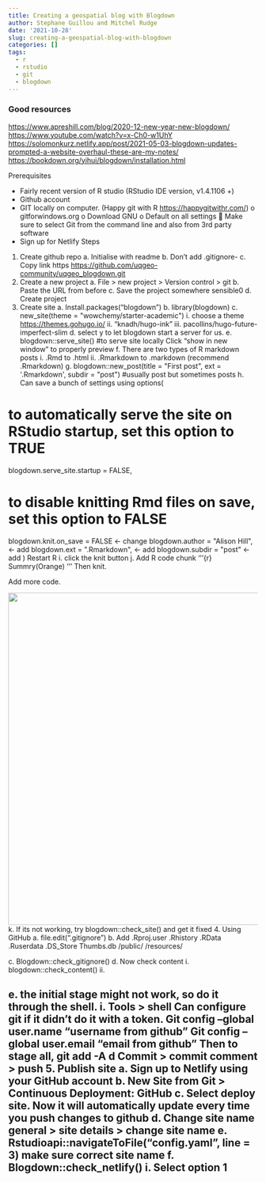 ```yaml
---
title: Creating a geospatial blog with Blogdown
author: Stephane Guillou and Mitchel Rudge
date: '2021-10-28'
slug: creating-a-geospatial-blog-with-blogdown
categories: []
tags:
  - r
  - rstudio
  - git
  - blogdown
---
```



### Good resources
https://www.apreshill.com/blog/2020-12-new-year-new-blogdown/
https://www.youtube.com/watch?v=x-Ch0-w1UhY
https://solomonkurz.netlify.app/post/2021-05-03-blogdown-updates-prompted-a-website-overhaul-these-are-my-notes/
https://bookdown.org/yihui/blogdown/installation.html

Prerequisites
-	Fairly recent version of R studio (RStudio IDE version, v1.4.1106 +)
-	Github account
-	GIT locally on computer. (Happy git with R https://happygitwithr.com/)
o	gitforwindows.org
o	Download GNU
o	Default on all settings
	Make sure to select Git from the command line and also from 3rd party software
-	Sign up for Netlify
Steps
1.	Create github repo
a.	Initialise with readme
b.	Don’t add .gitignore-
c.	Copy link https https://github.com/uqgeo-community/uqgeo_blogdown.git
2.	Create a new project
a.	File > new project > Version control > git
b.	Paste the URL from before
c.	Save the project somewhere sensible0
d.	Create project
3.	Create site
a.	Install.packages(“blogdown”)
b.	library(blogdown)
c.	new_site(theme = "wowchemy/starter-academic")
i.	choose a theme https://themes.gohugo.io/
ii.	“knadh/hugo-ink”
iii.	pacollins/hugo-future-imperfect-slim
d.	select y to let blogdown start a server for us. 
e.	blogdown::serve_site() #to serve site locally Click “show in new window” to properly preview
f.	There are two types of R markdown posts
i.	.Rmd to .html 
ii.	.Rmarkdown to .markdown (recommend .Rmarkdown)
g.	blogdown::new_post(title = "First post", ext = '.Rmarkdown', subdir = "post") #usually post but sometimes posts
h.	Can save a bunch of settings using
options(
  # to automatically serve the site on RStudio startup, set this option to TRUE
  blogdown.serve_site.startup = FALSE,
  # to disable knitting Rmd files on save, set this option to FALSE
  blogdown.knit.on_save = FALSE     <- change
  blogdown.author = "Alison Hill",  <- add
  blogdown.ext = ".Rmarkdown",      <- add
  blogdown.subdir = "post"          <- add
)
Restart R
i.	click the knit button
j.	Add R code chunk ‘’’{r}  
Summry(Orange)
‘’’
Then knit. 

Add more code. 

<img src="{{< blogdown/postref >}}index.en_files/figure-html/unnamed-chunk-1-1.png" width="672" />
k.	If its not working, try blogdown::check_site() and get it fixed
4.	Using GitHub
a.	file.edit(“.gitignore”)
b.	Add 
.Rproj.user
.Rhistory
.RData
.Ruserdata
.DS_Store
Thumbs.db 
/public/
/resources/



c.	Blogdown::check_gitignore()
d.	Now check content
i.	blogdown::check_content()
ii.	

e.	the initial stage might not work, so do it through the shell. 
i.	Tools > shell 
Can configure git if it didn’t do it with a token. 
Git config –global user.name “username from github”
Git config –global user.email “email from github”
Then to stage all, git add -A
d
Commit > commit comment > push
5.	Publish site
a.	Sign up to Netlify using your GitHub account
b.	New Site from Git > Continuous Deployment: GitHub
c.	Select deploy site. Now it will automatically update every time you push changes to github
d.	Change site name general > site details > change site name
e.	Rstudioapi::navigateToFile(“config.yaml”, line = 3) make sure correct site name
f.	Blogdown::check_netlify()
i.	Select option 1
-	
